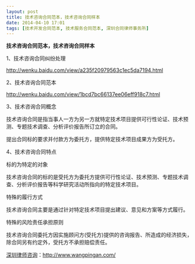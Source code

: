 ```yaml
---
layout: post
title: 技术咨询合同范本，技术咨询合同样本
date: 2014-04-10 17:01
tags: [技术开发合同范本, 技术服务合同范本, 深圳合同律师事务所]
---
```

<strong>技术咨询合同范本，技术咨询合同样本</strong>

1、技术咨询合同纠纷处理

http://wenku.baidu.com/view/a235f20979563c1ec5da7194.html

2、技术咨询合同范本

http://wenku.baidu.com/view/1bcd7bc66137ee06eff918c7.html

3、技术咨询合同概念

技术咨询合同是指当事人一方为另一方就特定技术项目提供可行性论证、技术预测、专题技术调查、分析评价报告所订立的合同。

提出合同标的要求并付款方为委托方，提供特定技术项目成果方为受托方。

4、技术咨询合同特点

标的为特定的对象

技术咨询合同的标的是受托方为委托方提供可行性论证、技术预测、专题技术调查、分析评价报告等科学研究活动所指向的特定技术项目。

特殊的履行方式

技术咨询合同主要是通过针对特定技术项目提出建议、意见和方案等方式履行。

特殊的风险责任承担原则

技术咨询合同委托方因实施顾问方(受托方)提供的咨询报告、所造成的经济损失，除合同另有约定外，受托方不承担赔偿责任。

<a href="http://www.wangpingan.com/">深圳律师咨询</a>：<a href="http://www.wangpingan.com/">http://www.wangpingan.com/</a>

